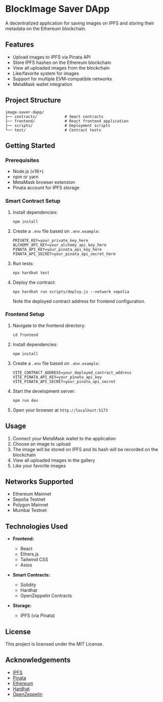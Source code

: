 # BlockImage Saver DApp

A decentralized application for saving images on IPFS and storing their metadata on the Ethereum blockchain.

## Features

- Upload images to IPFS via Pinata API
- Store IPFS hashes on the Ethereum blockchain
- View all uploaded images from the blockchain
- Like/favorite system for images
- Support for multiple EVM-compatible networks
- MetaMask wallet integration

## Project Structure

```
image-saver-dapp/
├── contracts/            # Smart contracts
├── frontend/             # React frontend application
├── scripts/              # Deployment scripts
└── test/                 # Contract tests
```

## Getting Started

### Prerequisites

- Node.js (v16+)
- npm or yarn
- MetaMask browser extension
- Pinata account for IPFS storage

### Smart Contract Setup

1. Install dependencies:

   ```
   npm install
   ```

2. Create a `.env` file based on `.env.example`:

   ```
   PRIVATE_KEY=your_private_key_here
   ALCHEMY_API_KEY=your_alchemy_api_key_here
   PINATA_API_KEY=your_pinata_api_key_here
   PINATA_API_SECRET=your_pinata_api_secret_here
   ```

3. Run tests:

   ```
   npx hardhat test
   ```

4. Deploy the contract:
   ```
   npx hardhat run scripts/deploy.js --network sepolia
   ```
   Note the deployed contract address for frontend configuration.

### Frontend Setup

1. Navigate to the frontend directory:

   ```
   cd frontend
   ```

2. Install dependencies:

   ```
   npm install
   ```

3. Create a `.env` file based on `.env.example`:

   ```
   VITE_CONTRACT_ADDRESS=your_deployed_contract_address
   VITE_PINATA_API_KEY=your_pinata_api_key
   VITE_PINATA_API_SECRET=your_pinata_api_secret
   ```

4. Start the development server:

   ```
   npm run dev
   ```

5. Open your browser at `http://localhost:5173`

## Usage

1. Connect your MetaMask wallet to the application
2. Choose an image to upload
3. The image will be stored on IPFS and its hash will be recorded on the blockchain
4. View all uploaded images in the gallery
5. Like your favorite images

## Networks Supported

- Ethereum Mainnet
- Sepolia Testnet
- Polygon Mainnet
- Mumbai Testnet

## Technologies Used

- **Frontend:**

  - React
  - Ethers.js
  - Tailwind CSS
  - Axios

- **Smart Contracts:**

  - Solidity
  - Hardhat
  - OpenZeppelin Contracts

- **Storage:**
  - IPFS (via Pinata)

## License

This project is licensed under the MIT License.

## Acknowledgements

- [IPFS](https://ipfs.io/)
- [Pinata](https://pinata.cloud/)
- [Ethereum](https://ethereum.org/)
- [Hardhat](https://hardhat.org/)
- [OpenZeppelin](https://openzeppelin.com/)
